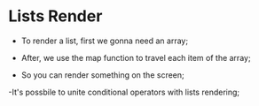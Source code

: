 # Lists Render

- To render a list, first we gonna need an array;

- After, we use the map function to travel each item of the array;

- So you can render something on the screen;

-It's possbile to unite conditional operators with lists rendering;
